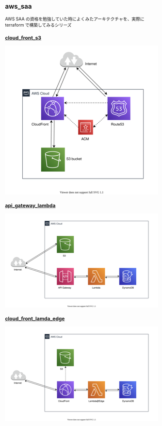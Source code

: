 ## aws_saa

AWS SAA の資格を勉強していた時によくみたアーキテクチャを、実際に terraform で構築してみるシリーズ

### [cloud_front_s3](./cloud_front_s3/)

![](./cloud_front_s3/docs/cf_s3.svg)

### [api_gateway_lambda](./api_gateway_lambda/)

![](./api_gateway_lambda/docs/architecture.svg)

### [cloud_front_lamda_edge](./cloud_front_lamda_edge/)

![](./cloud_front_lamda_edge/docs/architecture.svg)
